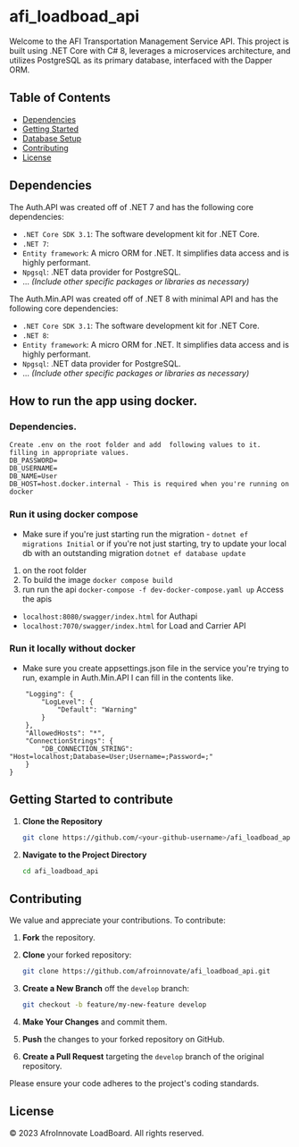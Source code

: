 # afi_loadboad_api

Welcome to the AFI Transportation Management Service API. This project is built using .NET Core with C# 8, leverages a microservices architecture, and utilizes PostgreSQL as its primary database, interfaced with the Dapper ORM.

## Table of Contents

- [Dependencies](#dependencies)
- [Getting Started](#getting-started)
- [Database Setup](#database-setup)
- [Contributing](#contributing)
- [License](#license)

## Dependencies

The Auth.API was created off of .NET 7 and has the following core dependencies:

- `.NET Core SDK 3.1`: The software development kit for .NET Core.
- `.NET 7`: 
- `Entity framework`: A micro ORM for .NET. It simplifies data access and is highly performant.
- `Npgsql`: .NET data provider for PostgreSQL.
- ... _(Include other specific packages or libraries as necessary)_

The Auth.Min.API was created off of .NET 8 with minimal API and has the following core dependencies:

- `.NET Core SDK 3.1`: The software development kit for .NET Core.
- `.NET 8`: 
- `Entity framework`: A micro ORM for .NET. It simplifies data access and is highly performant.
- `Npgsql`: .NET data provider for PostgreSQL.
- ... _(Include other specific packages or libraries as necessary)_

## How to run the app using docker.
### Dependencies.
    Create .env on the root folder and add  following values to it. filling in appropriate values.
    DB_PASSWORD=
    DB_USERNAME=
    DB_NAME=User
    DB_HOST=host.docker.internal - This is required when you're running on docker

### Run it using docker compose
- Make sure if you're just starting run the migration - ```dotnet ef migrations Initial``` or if you're not just starting, try to update your local db with an outstanding migration ```dotnet ef database update```
1. on the root folder
2. To build the image ```docker compose build```
3. run run the api ```docker-compose -f dev-docker-compose.yaml up```
Access the apis 
- ```localhost:8080/swagger/index.html``` for Authapi
- ```localhost:7070/swagger/index.html``` for Load and Carrier API


### Run it locally without docker
- Make sure you create appsettings.json file in the service you're trying to run, example in Auth.Min.API I can fill in the contents like.
```{
    "Logging": {
        "LogLevel": {
            "Default": "Warning"
        }
    },
    "AllowedHosts": "*",
    "ConnectionStrings": {
        "DB_CONNECTION_STRING": "Host=localhost;Database=User;Username=;Password=;"
    }
}
```
## Getting Started to contribute

1. **Clone the Repository**
    ```bash
    git clone https://github.com/<your-github-username>/afi_loadboad_api.git
    ```

2. **Navigate to the Project Directory**
    ```bash
    cd afi_loadboad_api
    ```

## Contributing

We value and appreciate your contributions. To contribute:

1. **Fork** the repository.
   
2. **Clone** your forked repository:
    ```bash
    git clone https://github.com/afroinnovate/afi_loadboad_api.git
    ```

3. **Create a New Branch** off the `develop` branch:
    ```bash
    git checkout -b feature/my-new-feature develop
    ```

4. **Make Your Changes** and commit them.
   
5. **Push** the changes to your forked repository on GitHub.
   
6. **Create a Pull Request** targeting the `develop` branch of the original repository.

Please ensure your code adheres to the project's coding standards.

## License

© 2023 AfroInnovate LoadBoard. All rights reserved.

